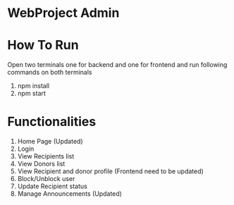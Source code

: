 # WebProject Admin

# How To Run
Open two terminals one for backend and one for frontend and run following commands on both terminals
1. npm install
2. npm start

# Functionalities 
1. Home Page (Updated)
2. Login   
3. View Recipients list
4. View Donors list
5. View Recipient and donor profile (Frontend need to be updated)
6. Block/Unblock user
7. Update Recipient status
8. Manage Announcements (Updated)
